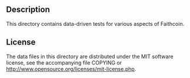 Description
------------

This directory contains data-driven tests for various aspects of Faithcoin.

License
--------

The data files in this directory are distributed under the MIT software
license, see the accompanying file COPYING or
http://www.opensource.org/licenses/mit-license.php.

